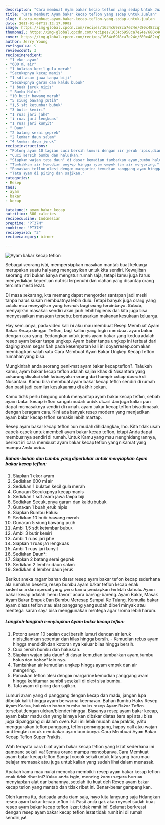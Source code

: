 ```yaml
---
description: "Cara membuat Ayam bakar kecap teflon yang sedap Untuk Jualan"
title: "Cara membuat Ayam bakar kecap teflon yang sedap Untuk Jualan"
slug: 6-cara-membuat-ayam-bakar-kecap-teflon-yang-sedap-untuk-jualan
date: 2021-01-08T13:12:17.099Z
image: https://img-global.cpcdn.com/recipes/1634c6958ca7e24e/680x482cq70/ayam-bakar-kecap-teflon-foto-resep-utama.jpg
thumbnail: https://img-global.cpcdn.com/recipes/1634c6958ca7e24e/680x482cq70/ayam-bakar-kecap-teflon-foto-resep-utama.jpg
cover: https://img-global.cpcdn.com/recipes/1634c6958ca7e24e/680x482cq70/ayam-bakar-kecap-teflon-foto-resep-utama.jpg
author: Jerry Young
ratingvalue: 5
reviewcount: 3
recipeingredient:
- "1 ekor ayam"
- "600 ml air"
- "1 bulatan kecil gula merah"
- "Secukupnya kecap manis"
- "1 sdt asam jawa tanpa biji"
- "Secukupnya garam dan kaldu bubuk"
- "1 buah jeruk nipis"
- " Bumbu Halus"
- "10 butir bawang merah"
- "5 siung bawang putih"
- "1,5 sdt ketumbar bubuk"
- "3 butir kemiri"
- "1 ruas jari jahe"
- "1 ruas jari lengkuas"
- "1 ruas jari kunyit"
- " Daun"
- "2 batang serai geprek"
- "2 lembar daun salam"
- "4 lembar daun jeruk"
recipeinstructions:
- "Potong ayam 10 bagian cuci bersih lumuri dengan air jeruk nipis,diamkan sebentar dan bilas hingga bersih. Kemudian rebus ayam hingga mendidih dan kotoran nya keluar bilas hingga bersih."
- "Cuci bersih bumbu dan haluskan."
- "Siapkan wajan tata daun² di dasar kemudian tambahkan ayam,bumbu halus dan bahan² lain nya."
- "Tambahkan air kemudian ungkep hingga ayam empuk dan air mengering."
- "Panaskan teflon olesi dengan margarine kemudian panggang ayam hingga kehitaman sambil sesekali di olesi sisa bumbu."
- "Tata ayam di piring dan sajikan."
categories:
- Resep
tags:
- ayam
- bakar
- kecap

katakunci: ayam bakar kecap 
nutrition: 300 calories
recipecuisine: Indonesian
preptime: "PT37M"
cooktime: "PT37M"
recipeyield: "3"
recipecategory: Dinner

---
```



![Ayam bakar kecap teflon](https://img-global.cpcdn.com/recipes/1634c6958ca7e24e/680x482cq70/ayam-bakar-kecap-teflon-foto-resep-utama.jpg)

Sebagai seorang istri, mempersiapkan masakan mantab buat keluarga merupakan suatu hal yang mengasyikan untuk kita sendiri. Kewajiban seorang istri bukan hanya mengatur rumah saja, tetapi kamu juga harus menyediakan keperluan nutrisi terpenuhi dan olahan yang disantap orang tercinta mesti lezat.

Di masa  sekarang, kita memang dapat mengorder santapan jadi meski tanpa harus susah membuatnya lebih dulu. Tetapi banyak juga orang yang selalu mau menyajikan yang terenak bagi orang tercintanya. Sebab, menyajikan masakan sendiri akan jauh lebih higienis dan kita juga bisa menyesuaikan masakan tersebut berdasarkan makanan kesukaan keluarga. 

Hay semuanya, pada video kali ini aku mau membuat Resep Membuat Ayam Bakar Kecap dengan Teflon, bagi kalian yang ingin membuat ayam bakar dengan cara yang. Sedangkan untuk jenis ayam bakar yang kedua adalah resep ayam bakar tanpa ungkep. Ayam bakar tanpa ungkep ini terbuat dari daging ayam segar Nah pada kesempatan kali ini doyanresep.com akan membagikan salah satu Cara Membuat Ayam Bakar Ungkep Kecap Teflon rumahan yang bisa.

Mungkinkah anda seorang penikmat ayam bakar kecap teflon?. Tahukah kamu, ayam bakar kecap teflon adalah sajian khas di Nusantara yang sekarang disukai oleh kebanyakan orang dari hampir setiap daerah di Nusantara. Kamu bisa membuat ayam bakar kecap teflon sendiri di rumah dan pasti jadi camilan kesukaanmu di akhir pekan.

Kamu tidak perlu bingung untuk menyantap ayam bakar kecap teflon, sebab ayam bakar kecap teflon sangat mudah untuk dicari dan juga kalian pun dapat memasaknya sendiri di rumah. ayam bakar kecap teflon bisa dimasak dengan beragam cara. Kini ada banyak resep modern yang menjadikan ayam bakar kecap teflon semakin lebih mantap.

Resep ayam bakar kecap teflon pun mudah dihidangkan, lho. Kita tidak usah capek-capek untuk membeli ayam bakar kecap teflon, tetapi Anda dapat membuatnya sendiri di rumah. Untuk Kamu yang mau menghidangkannya, berikut ini cara membuat ayam bakar kecap teflon yang nikamat yang mampu Anda coba.

<!--inarticleads1-->

##### Bahan-bahan dan bumbu yang diperlukan untuk menyiapkan Ayam bakar kecap teflon:

1. Siapkan 1 ekor ayam
1. Sediakan 600 ml air
1. Sediakan 1 bulatan kecil gula merah
1. Gunakan Secukupnya kecap manis
1. Sediakan 1 sdt asam jawa tanpa biji
1. Sediakan Secukupnya garam dan kaldu bubuk
1. Gunakan 1 buah jeruk nipis
1. Siapkan  Bumbu Halus:
1. Sediakan 10 butir bawang merah
1. Gunakan 5 siung bawang putih
1. Ambil 1,5 sdt ketumbar bubuk
1. Ambil 3 butir kemiri
1. Ambil 1 ruas jari jahe
1. Siapkan 1 ruas jari lengkuas
1. Ambil 1 ruas jari kunyit
1. Sediakan  Daun²:
1. Siapkan 2 batang serai geprek
1. Sediakan 2 lembar daun salam
1. Sediakan 4 lembar daun jeruk


Berikut aneka ragam bahan dasar resep ayam bakar teflon kecap sederhana ala rumahan beserta, resep bumbu ayam bakar teflon kecap enak sederhana dan spesial yang perlu kamu persiapkan terlebih dahulu. Ayam bakar kecap adalah menu favorit acara bareng-bareng. Ayam Bakar, Masak Ayam Bakar Empuk Dan Bumbu Meresap Sampai Ke Tulang. Kemudia bakar ayam diatas teflon atau alat panggang yang sudah diberi minyak atau mentega, saran saya bisa menggunakan mentega agar aroma lebih harum. 

<!--inarticleads2-->

##### Langkah-langkah menyiapkan Ayam bakar kecap teflon:

1. Potong ayam 10 bagian cuci bersih lumuri dengan air jeruk nipis,diamkan sebentar dan bilas hingga bersih. - Kemudian rebus ayam hingga mendidih dan kotoran nya keluar bilas hingga bersih.
1. Cuci bersih bumbu dan haluskan.
1. Siapkan wajan tata daun² di dasar kemudian tambahkan ayam,bumbu halus dan bahan² lain nya.
1. Tambahkan air kemudian ungkep hingga ayam empuk dan air mengering.
1. Panaskan teflon olesi dengan margarine kemudian panggang ayam hingga kehitaman sambil sesekali di olesi sisa bumbu.
1. Tata ayam di piring dan sajikan.


Lumuri ayam yang di panggang dengan kecap dan madu, jangan lupa dibolak balik hingga ayam berwarna keemasan. Bahan Bumbu Halus Resep Ayam Kedua, haluskan bahan bumbu halus resep Ayam Bakar Teflon tersebut dengan ulekan/blender hingga. Biasanya resep ayam bakar kecap, ayam bakar madu dan yang lainnya kan dibakar diatas bara api atau bisa juga dipanggang di dalam oven. Kali ini lebih mudah dan praktis, yaitu menggunakan teflon panggang, teflon pemanggang, happy call atau wajan anti lengket untuk membakar ayam bumbunya. Cara Membuat Ayam Bakar Kecap Teflon Super Praktis. 

Wah ternyata cara buat ayam bakar kecap teflon yang lezat sederhana ini gampang sekali ya! Semua orang mampu mencobanya. Cara Membuat ayam bakar kecap teflon Sangat cocok sekali untuk kita yang baru mau belajar memasak atau juga untuk kalian yang sudah lihai dalam memasak.

Apakah kamu mau mulai mencoba membikin resep ayam bakar kecap teflon enak tidak ribet ini? Kalau anda ingin, mending kamu segera buruan menyiapkan alat dan bahannya, setelah itu buat deh Resep ayam bakar kecap teflon yang mantab dan tidak ribet ini. Benar-benar gampang kan. 

Oleh karena itu, daripada anda diam saja, hayo kita langsung saja hidangkan resep ayam bakar kecap teflon ini. Pasti anda gak akan nyesel sudah buat resep ayam bakar kecap teflon lezat tidak rumit ini! Selamat berkreasi dengan resep ayam bakar kecap teflon lezat tidak rumit ini di rumah sendiri,ya!.


